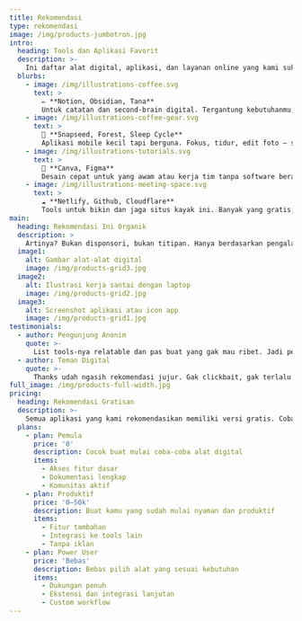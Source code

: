 ```yaml
---
title: Rekomendasi
type: rekomendasi
image: /img/products-jumbotron.jpg
intro:
  heading: Tools dan Aplikasi Favorit
  description: >-
    Ini daftar alat digital, aplikasi, dan layanan online yang kami suka pakai sendiri. Gak di-endorse, gak diiklanin — cuma rekomendasi tulus dari pengguna ke pengguna.
  blurbs:
    - image: /img/illustrations-coffee.svg
      text: >
        ✏️ **Notion, Obsidian, Tana**  
        Untuk catatan dan second-brain digital. Tergantung kebutuhanmu, semua punya kelebihan masing-masing.
    - image: /img/illustrations-coffee-gear.svg
      text: >
        📱 **Snapseed, Forest, Sleep Cycle**  
        Aplikasi mobile kecil tapi berguna. Fokus, tidur, edit foto — santai tapi tetap produktif.
    - image: /img/illustrations-tutorials.svg
      text: >
        🎨 **Canva, Figma**  
        Desain cepat untuk yang awam atau kerja tim tanpa software berat.
    - image: /img/illustrations-meeting-space.svg
      text: >
        ☁️ **Netlify, Github, Cloudflare**  
        Tools untuk bikin dan jaga situs kayak ini. Banyak yang gratis, power-nya luar biasa.
main:
  heading: Rekomendasi Ini Organik
  description: >
    Artinya? Bukan disponsori, bukan titipan. Hanya berdasarkan pengalaman nyata tim santaidikit.online.
  image1:
    alt: Gambar alat-alat digital
    image: /img/products-grid3.jpg
  image2:
    alt: Ilustrasi kerja santai dengan laptop
    image: /img/products-grid2.jpg
  image3:
    alt: Screenshot aplikasi atau icon app
    image: /img/products-grid1.jpg
testimonials:
  - author: Pengunjung Anonim
    quote: >-
      List tools-nya relatable dan pas buat yang gak mau ribet. Jadi pengen nyoba semuanya 😄
  - author: Teman Digital
    quote: >-
      Thanks udah ngasih rekomendasi jujur. Gak clickbait, gak terlalu teknis — pas.
full_image: /img/products-full-width.jpg
pricing:
  heading: Rekomendasi Gratisan
  description: >-
    Semua aplikasi yang kami rekomendasikan memiliki versi gratis. Coba dulu, suka baru upgrade.
  plans:
    - plan: Pemula
      price: '0'
      description: Cocok buat mulai coba-coba alat digital
      items:
        - Akses fitur dasar
        - Dokumentasi lengkap
        - Komunitas aktif
    - plan: Produktif
      price: '0–50k'
      description: Buat kamu yang sudah mulai nyaman dan produktif
      items:
        - Fitur tambahan
        - Integrasi ke tools lain
        - Tanpa iklan
    - plan: Power User
      price: 'Bebas'
      description: Bebas pilih alat yang sesuai kebutuhan
      items:
        - Dukungan penuh
        - Ekstensi dan integrasi lanjutan
        - Custom workflow
---
```

